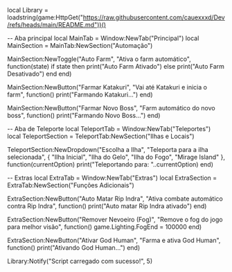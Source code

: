 local Library = loadstring(game:HttpGet("https://raw.githubusercontent.com/cauexxxd/Dev/refs/heads/main/README.md"))()

-- Aba principal
local MainTab = Window:NewTab("Principal")
local MainSection = MainTab:NewSection("Automação")

MainSection:NewToggle("Auto Farm", "Ativa o farm automático", function(state)
    if state then
        print("Auto Farm Ativado")
    else
        print("Auto Farm Desativado")
    end
end)

MainSection:NewButton("Farmar Katakuri", "Vai até Katakuri e inicia o farm", function()
    print("Farmando Katakuri...")
end)

MainSection:NewButton("Farmar Novo Boss", "Farm automático do novo boss", function()
    print("Farmando Novo Boss...")
end)

-- Aba de Teleporte
local TeleportTab = Window:NewTab("Teleportes")
local TeleportSection = TeleportTab:NewSection("Ilhas e Locais")

TeleportSection:NewDropdown("Escolha a Ilha", "Teleporta para a ilha selecionada", {
    "Ilha Inicial", "Ilha do Gelo", "Ilha do Fogo", "Mirage Island"
}, function(currentOption)
    print("Teleportando para: "..currentOption)
end)

-- Extras
local ExtraTab = Window:NewTab("Extras")
local ExtraSection = ExtraTab:NewSection("Funções Adicionais")

ExtraSection:NewButton("Auto Matar Rip Indra", "Ativa combate automático contra Rip Indra", function()
    print("Auto matar Rip Indra ativado")
end)

ExtraSection:NewButton("Remover Nevoeiro (Fog)", "Remove o fog do jogo para melhor visão", function()
    game.Lighting.FogEnd = 100000
end)

ExtraSection:NewButton("Ativar God Human", "Farma e ativa God Human", function()
    print("Ativando God Human...")
end)

Library:Notify("Script carregado com sucesso!", 5)
